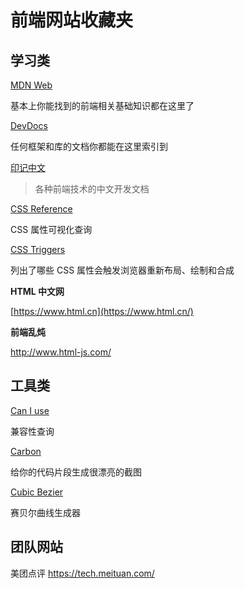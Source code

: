 # 前端网站收藏夹



## 学习类

[MDN Web](https://developer.mozilla.org/zh-CN/docs/Web)

基本上你能找到的前端相关基础知识都在这里了

[DevDocs](<https://devdocs.io/>)

任何框架和库的文档你都能在这里索引到

[印记中文](<https://docschina.org/>)

> 各种前端技术的中文开发文档

[CSS Reference](<https://cssreference.io/>)

CSS 属性可视化查询

[CSS Triggers](<https://csstriggers.com/>)

列出了哪些 CSS 属性会触发浏览器重新布局、绘制和合成

**HTML 中文网**

[https://www.html.cn](https://www.html.cn/)

**前端乱炖**

<http://www.html-js.com/>



## 工具类

[Can I use](<https://caniuse.com/>)

兼容性查询

[Carbon](https://carbon.now.sh/)

给你的代码片段生成很漂亮的截图

[Cubic Bezier]([http://cubic-bezier.com](http://cubic-bezier.com/))

赛贝尔曲线生成器



## 团队网站

美团点评 <https://tech.meituan.com/>